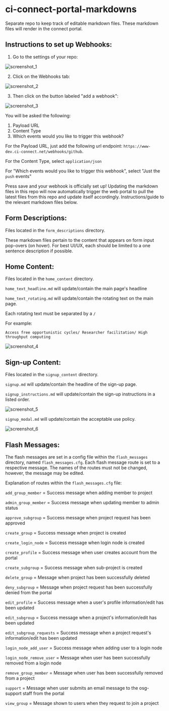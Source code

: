 # ci-connect-portal-markdowns

Separate repo to keep track of editable markdown files. These markdown files
will render in the connect portal.

## Instructions to set up Webhooks:

1. Go to the settings of your repo:

![screenshot_1](/readme_images/screenshot_1.png)

2. Click on the Webhooks tab:

![screenshot_2](/readme_images/screenshot_2.png)

3. Then click on the button labeled "add a webhook":

![screenshot_3](/readme_images/screenshot_3.png)


You will be asked the following:

1. Payload URL
2. Content Type
3. Which events would you like to trigger this webhook?

For the Payload URL, just add the following url endpoint: `https://www-dev.ci-connect.net/webhooks/github`.

For the Content Type, select `application/json`

For "Which events would you like to trigger this webhook", select "Just the `push` events"

Press save and your webhook is officially set up! Updating the markdown files
in this repo will now automatically trigger the web portal to pull the latest
files from this repo and update itself accordingly. Instructions/guide to the
relevant markdown files below.


## Form Descriptions:

Files located in the `form_descriptions` directory.

These markdown files pertain to the content that appears on form input pop-overs
(on hover). For best UI/UX, each should be limited to a one sentence description if possible.

## Home Content:

Files located in the `home_content` directory.

`home_text_headline.md` will update/contain the main page's headline

`home_text_rotating.md` will update/contain the rotating text on the main page.

Each rotating text must be separated by a `/`

For example:

`Access free opportunistic cycles/ Researcher facilitation/ High throughput computing`

![screenshot_4](/readme_images/screenshot_4.png)

## Sign-up Content:

Files located in the `signup_content` directory.

`signup.md` will update/contain the headline of the sign-up page.

`signup_instructions.md` will update/contain the sign-up instructions in a listed order.

![screenshot_5](/readme_images/screenshot_5.png)

`signup_modal.md` will update/contain the acceptable use policy.

![screenshot_6](/readme_images/screenshot_6.png)

## Flash Messages:

The flash messages are set in a config file within the `flash_messages`
directory, named `flash_messages.cfg`. Each flash message route is set to a
respective message. The names of the routes must not be changed, however, the
message may be edited.

Explanation of routes within the `flash_messages.cfg` file:

`add_group_member` = Success message when adding member to project

`admin_group_member` = Success message when updating member to admin status

`approve_subgroup` = Success message when project request has been approved

`create_group` = Success message when project is created

`create_login_node` = Success message when login node is created

`create_profile` = Success message when user creates account from the portal

`create_subgroup` = Success message when sub-project is created

`delete_group` = Message when project has been successfully deleted

`deny_subgroup` = Message when project request has been successfully denied from the portal

`edit_profile` = Success message when a user's profile information/edit has been updated

`edit_subgroup` = Success message when a project's information/edit has been updated

`edit_subgroup_requests` = Success message when a project request's information/edit has been updated

`login_node_add_user` = Success message when adding user to a login node

`login_node_remove_user` = Message when user has been successfully removed from a login node

`remove_group_member` = Message when user has been successfully removed from a project

`support` = Message when user submits an email message to the osg-support staff from the portal

`view_group` = Message shown to users when they request to join a project
